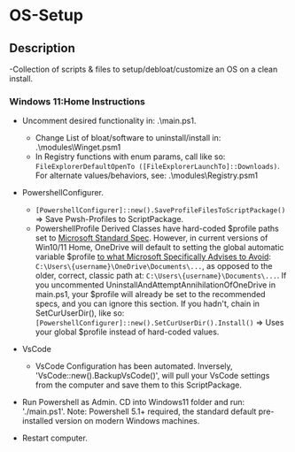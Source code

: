 # OS-Setup
## Description
-Collection of scripts & files to setup/debloat/customize an OS on a clean install.

### Windows 11:Home Instructions

- Uncomment desired functionality in: .\main.ps1.
	- Change List of bloat/software to uninstall/install in: .\modules\Winget.psm1
	- In Registry functions with enum params, call like so:
	  `FileExplorerDefaultOpenTo ([FileExplorerLaunchTo]::Downloads)`.  
	  For alternate values/behaviors, see: .\modules\Registry.psm1
- PowershellConfigurer. 
	- `[PowershellConfigurer]::new().SaveProfileFilesToScriptPackage()` => Save Pwsh-Profiles to ScriptPackage.
	- PowershellProfile Derived Classes have hard-coded $profile paths set to [Microsoft Standard Spec](https://learn.microsoft.com/en-us/powershell/module/microsoft.powershell.core/about/about_profiles?view=powershell-5.1). However, in current versions of Win10/11 Home, OneDrive will default to setting the global automatic variable $profile [to what Microsoft Specifically Advises to Avoid](https://learn.microsoft.com/en-us/powershell/module/microsoft.powershell.core/about/about_profiles?view=powershell-7.4): `C:\Users\{username}\OneDrive\Documents\...`, as opposed to the older, correct, classic path at: `C:\Users\{username}\Documents\...`.
	If you uncommented UninstallAndAttemptAnnihilationOfOneDrive in main.ps1, your $profile will already be set to the recommended specs, and you can ignore this section.
	If you hadn't, chain in SetCurUserDir(), like so: `[PowershellConfigurer]::new().SetCurUserDir().Install()` => Uses your global $profile instead of hard-coded values.
	
- VsCode
	- VsCode Configuration has been automated. Inversely, 'VsCode::new().BackupVsCode()', will pull your VsCode settings from the computer and save them to this ScriptPackage. 
- Run Powershell as Admin. CD into Windows11 folder and run: './main.ps1'. Note: Powershell 5.1+ required, the standard default pre-installed version on modern Windows machines.
- Restart computer.
